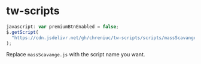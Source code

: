 # tw-scripts

```js
javascript: var premiumBtnEnabled = false;
$.getScript(
  "https://cdn.jsdelivr.net/gh/chreniuc/tw-scripts/scripts/massScavange.js"
);
```

Replace `massScavange.js` with the script name you want.
